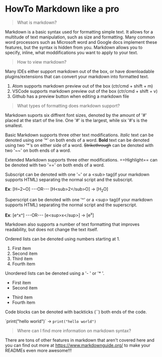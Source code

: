 # HowTo Markdown like a pro

> What is markdown?

Markdown is a basic syntax used for formatting simple text. It allows for a multitude of text manipulation, such as size and formatting. Many common word processors such as Microsoft word and Google docs implement these features, but the syntax is hidden from you. Markdown allows you to specify, inline, what moddifications you want to apply to your text.

> How to view markdown?

Many IDEs either support markdown out of the box, or have downloadable plugins/extensions that can convert your markdown into formatted text.

1. Atom supports markdown preview out of the box (ctr/cmd + shift + m)
2. VSCode supports markdown preview out of the box (ctr/cmd + shift + v)
3. Github has a preview button when editing a markdown file

> What types of formatting does markdown support?

Markdown suports six diffrent font sizes, denoted by the amount of '\#' placed at the start of the line. One '\#' is the largest, while six '\#'s is the smallest.

Basic Markdown supports three other text modifications. *Italic* text can be denoted using one '\*' on both ends of a word. **Bold** text can be denoted using two '*'s on either side of a word.
~~Strikethrough~~ can be denoted with two '\~\~' on both ends of a word.

Extended Markdown supports three other modifications. ==Highlight== can be denoted with two '\=\=' on both ends of a word.

Subscript can be denoted with one '~' or a \<sub> tag(if your markdown supports HTML) separating the normal script and the subscript.

**Ex**: [H\~2\~O] ---OR--- [H\<sub>2\</sub>O] &rarr; [H<sub>2</sub>O]

Superscript can be denoted with one '^' or a \<sup> tag(if your markdown supports HTML) separating the normal script and the superscript.

**Ex**: [e\^x\^] ---OR--- [e\<sup>x\</sup>] &rarr; [e<sup>x</sup>]

Markdown also supports a number of text formatting that improves readability, but does not change the text itself.

Ordered lists can be denoted using numbers starting at 1.
1. First item
2. Second item
3. Third item
4. Fourth item

Unordered lists can be denoted using a '- ' or '* '.
- First item
- Second item
* Third item
* Fourth item

Code blocks can be denoted with backticks (\`\`) both ends of the code.

\`print("hello world")\` &rarr; `print("hello world")`

> Where can I find more information on markdown syntax?

There are tons of other features in markdown that aren't covered here and you can find out more at https://www.markdownguide.org/ to make your READMEs even more awesome!!!
